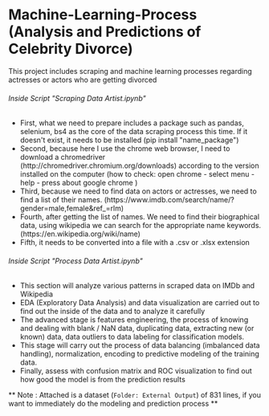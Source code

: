 # Machine-Learning-Process (Analysis and Predictions of Celebrity Divorce)
This project includes scraping and machine learning processes regarding actresses or actors who are getting divorced

<h6>Inside Script "Scraping Data Artist.ipynb"</h6>
<ul>
    <li>First, what we need to prepare includes a package such as pandas, selenium, bs4 as the core of the data scraping process this time. If it doesn't exist, it needs to be installed (pip install "name_package")</li>
    <li>Second, because here I use the chrome web browser, I need to download a chromedriver (http://chromedriver.chromium.org/downloads) according to the version installed on the computer (how to check: open chrome - select menu - help - press about google chrome )</li>
    <li>Third, because we need to find data on actors or actresses, we need to find a list of their names. (https://www.imdb.com/search/name/?gender=male,female&ref_=rlm)</li>
    <li>Fourth, after getting the list of names. We need to find their biographical data, using wikipedia we can search for the appropriate name keywords. (https://en.wikipedia.org/wiki/name)</li>
    <li>Fifth, it needs to be converted into a file with a .csv or .xlsx extension</li>
</ul>

<h6>Inside Script "Process Data Artist.ipynb"</h6>
<ul>
    <li>This section will analyze various patterns in scraped data on IMDb and Wikipedia</li>
    <li>EDA (Exploratory Data Analysis) and data visualization are carried out to find out the inside of the data and to analyze it carefully</li>
    <li>The advanced stage is features engineering, the process of knowing and dealing with blank / NaN data, duplicating data, extracting new (or known) data, data outliers to data labeling for classification models.</li>
    <li>This stage will carry out the process of data balancing (imbalanced data handling), normalization, encoding to predictive modeling of the training data.</li>
    <li>Finally, assess with confusion matrix and ROC visualization to find out how good the model is from the prediction results</li>
</ul>

** Note : Attached is a dataset (`Folder: External Output`) of 831 lines, if you want to immediately do the modeling and prediction process **
